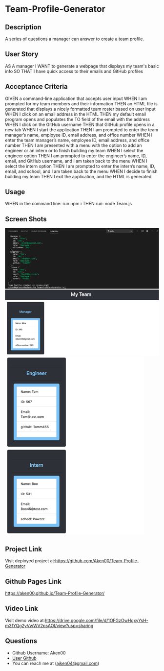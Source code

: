 # Team-Profile-Generator



## Description 

A series of questions a manager can answer to create a team profile.


## User Story

AS A manager
I WANT to generate a webpage that displays my team's basic info
SO THAT I have quick access to their emails and GitHub profiles

## Acceptance Criteria

GIVEN a command-line application that accepts user input
WHEN I am prompted for my team members and their information
THEN an HTML file is generated that displays a nicely formatted team roster based on user input
WHEN I click on an email address in the HTML
THEN my default email program opens and populates the TO field of the email with the address
WHEN I click on the GitHub username
THEN that GitHub profile opens in a new tab
WHEN I start the application
THEN I am prompted to enter the team manager’s name, employee ID, email address, and office number
WHEN I enter the team manager’s name, employee ID, email address, and office number
THEN I am presented with a menu with the option to add an engineer or an intern or to finish building my team
WHEN I select the engineer option
THEN I am prompted to enter the engineer’s name, ID, email, and GitHub username, and I am taken back to the menu
WHEN I select the intern option
THEN I am prompted to enter the intern’s name, ID, email, and school, and I am taken back to the menu
WHEN I decide to finish building my team
THEN I exit the application, and the HTML is generated

## Usage
WHEN in the command line: run npm i
THEN run: node Team.js 

## Screen Shots 
![](assets/Images-clips/Profile-Gen-SS1.png)
![](assets/Images-clips/Profile-Gen-SS1-Browser.png)
![](assets/Images-clips/Profile-Gen-SS2-Browser.png)


## Project Link
Visit deployed project at:https://github.com/Aken00/Team-Profile-Generator

## Github Pages Link
https://aken00.github.io/Team-Profile-Generator/

## Video Link
Visit demo video at:https://drive.google.com/file/d/1OFGzOwHgxyYsH-m3fYQg2yVwWV2psAOI/view?usp=sharing


## Questions
  * Github Username: Aken00
  * [User Github](https://github.com/Aken00)
  * You can reach me at (ajken04@gmail.com)
